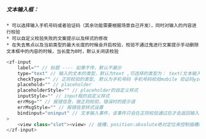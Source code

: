 ##### 文本输入框：

	* 可以选择输入手机号码或者验证码（其余功能需要根据场景自己开发），同时对输入的内容进行校验
	* 可以自定义校验失败的文案提示以及样式的修改
	* 在失去焦点以及当前类型的最大长度的时候会开启校验，校验不通过鬼进行文案提示手动删除文本框中的内容的时候，当长度为0时，默认关闭该校验

```js
<zf-input
	label="" // 标题 ---- 如果不传，默认不展示
	type="text" // 输入的文本的类型，默认为text ,可选择的类型为： text(文本输入键盘) number(数字输入键盘) idcard(身份证输入键盘) digit(带小数点的数字键盘)
	checkType="" // 正则校验的类型, 默认为手机号码 手机号码校验mobile 验证码yzm
	placehold="" // placeholder
	placeholderStyle="" // placeholder的自定义样式
	inputStyle="" // input框的自定义样式
	errMsg="" // 报错信息，做正则校验，错误时的提示语
	errMsgStyle="" // 报错信息样式设置
	bindinput="oninput" // 文本输入事件，该事件只会在正则校验通过后才会返回输入的值
>
	<view class="slot"><view> // 插槽，position:absolute绝对定位来控制插槽的位置
</zf-input>
```

